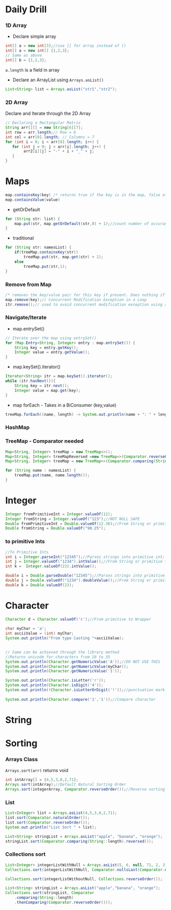 
# Daily Drill

### 1D Array
- Declare simple array
```java
int[] a = new int[3];//use [] for array instead of ()
int[] a = new int[] {1,2,3};
// Same as above
int[] b = {1,2,3};
```
`a.length` is a field in array

- Declare an ArrayList using `Arrays.asList()`
```java
List<String> list = Arrays.asList("str1","str2");
```
### 2D Array
Declare and Iterate through the 2D Array
```java
// Declaring a Rectangular Matrix
String arr[][] = new String[6][7];
int row = arr.length;// Row = 6
int col = arr[0].length; // Columns = 7
for (int i = 0; i < arr[0].length; i++) {
   for (int j = 0; j < arr[i].length; j++) {
        arr2[i][j] = "-" + i + "_" + j;
   }
}
```

# Maps

```java
map.containsKey(key) /* returns true if the key is in the map, false otherwise.*/
map.containsValue(value)
```

- getOrDefault
```java
for (String str: list) {
    map.put(str, map.getOrDefault(str,0) + 1);//count number of occurances
}
```
- traditional
```java
for (String str: namesList) {
    if(treeMap.containsKey(str))
        treeMap.put(str, map.get(str) + 1);
    else
        treeMap.put(str,1);
}
```

### Remove from Map
```java
/* removes the key/value pair for this key if present. Does nothing if the key is not present. */
map.remove(key);// Concurrent Modification Exception in a Loop
itr.remove();// used to avoid concurrent modification exception using an Iterator
```
### Navigate/Iterate

- map.entrySet()
```java
// Iterate over the map using entrySet()
for (Map.Entry<String, Integer> entry : map.entrySet()) {
    String key = entry.getKey();
    Integer value = entry.getValue();
}
```

- map.keySet().iterator()
```java
Iterator<String> itr = map.keySet().iterator();
while (itr.hasNext()){
    String key = itr.next();
    Integer value = map.get(key);
}
```

- map forEach - Takes in a BiConsumer (key,value)
```java
treeMap.forEach((name, length) -> System.out.println(name + ": " + length));
```

### HashMap


### TreeMap - Comparator needed

```java
Map<String, Integer> treeMap = new TreeMap<>();
Map<String, Integer> treeMapReversed =new TreeMap<>(Comparator.reverseOrder());
Map<String, Integer> treeMap = new TreeMap<>(Comparator.comparing(String::length));

for (String name : namesList) {
    treeMap.put(name, name.length());
}
```

# Integer

```java
Integer fromPrimitiveInt = Integer.valueOf(12);
Integer fromString = Integer.valueOf("123");//NOT NULL SAFE
Double fromPrimitiveInt = Double.valueOf(12.36);//From String or primitive to Wrapper
Double fromString = Double.valueOf("90.25");
```

### to primitive Ints

```java
//To Primitive Ints
int i = Integer.parseInt("12345");//Parses strings into primitive int; From String to primitive
int j = Integer.valueOf("1234").intValue();//From String or primitive to Wrapper
int k =  Integer.valueOf(23).intValue();

double i = Double.parseDouble("12345");//Parses strings into primitive int; From String to primitive
double j = Double.valueOf("1234").doubleValue();//From String or primitive to Wrapper
double k = Double.valueOf(23);
```

# Character

```java
Character d = Character.valueOf('c');//From primitive to Wrapper
        
char myChar = 'a';
int asciiValue = (int) myChar;
System.out.println("From type Casting "+asciiValue);

        
// Same can be achieved through the library method
//Returns unicode for characters from 10 to 35
System.out.println(Character.getNumericValue('A'));//DO NOT USE THIS
System.out.println(Character.getNumericValue(myChar));
System.out.println(Character.getNumericValue('1'));

System.out.println(Character.isLetter('r'));
System.out.println(Character.isDigit('4'));
System.out.println(!Character.isLetterOrDigit('!'));//punctuation mark
        
System.out.println(Character.compare('1','1'));//Compare character
```

# String

# Sorting

### Arrays Class
`Arrays.sort(arr)` returns void
```java
int intArray[] = {4,5,3,8,2,71};
Arrays.sort(intArray);//Default Natural Sorting Order
Arrays.sort(integerArray, Comparator.reverseOrder());//Reverse sorting
```
### List

```java
List<Integer> list = Arrays.asList(4,5,3,8,2,71);
list.sort(Comparator.naturalOrder());
list.sort(Comparator.reverseOrder());
System.out.println("List Sort " + list);

List<String> stringList = Arrays.asList("apple", "banana", "orange");
stringList.sort(Comparator.comparing(String::length).reversed());
```

### Collections sort
```java
List<Integer> integerListWithNull = Arrays.asList(5, 6, null, 71, 2, 3);
Collections.sort(integerListWithNull, Comparator.nullsLast(Comparator.naturalOrder()));

Collections.sort(integerListWithoutNull, Collections.reverseOrder());

List<String> stringList = Arrays.asList("apple","banana", "orange");
Collections.sort(stringList, Comparator
    .comparing(String::length)
    .thenComparing(Comparator.reverseOrder()));
```
